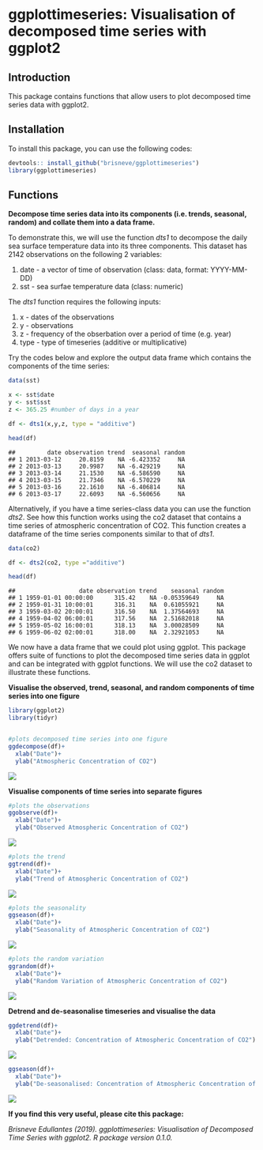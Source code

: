 ggplottimeseries: Visualisation of decomposed time series with ggplot2
================

Introduction
------------

This package contains functions that allow users to plot decomposed time series data with ggplot2.

Installation
------------

To install this package, you can use the following codes:

``` r
devtools:: install_github("brisneve/ggplottimeseries")
library(ggplottimeseries)
```

Functions
---------

**Decompose time series data into its components (i.e. trends, seasonal, random) and collate them into a data frame.**

To demonstrate this, we will use the function *dts1* to decompose the daily sea surface temperature data into its three components. This dataset has 2142 observations on the following 2 variables:

1.  date - a vector of time of observation (class: data, format: YYYY-MM-DD)
2.  sst - sea surfae temperature data (class: numeric)

The *dts1* function requires the following inputs:

1.  x - dates of the observations
2.  y - observations
3.  z - frequency of the obserbation over a period of time (e.g. year)
4.  type - type of timeseries (additive or multiplicative)

Try the codes below and explore the output data frame which contains the components of the time series:

``` r
data(sst)

x <- sst$date
y <- sst$sst
z <- 365.25 #number of days in a year

df <- dts1(x,y,z, type = "additive")

head(df)
```

    ##         date observation trend  seasonal random
    ## 1 2013-03-12     20.8159    NA -6.423352     NA
    ## 2 2013-03-13     20.9987    NA -6.429219     NA
    ## 3 2013-03-14     21.1530    NA -6.586590     NA
    ## 4 2013-03-15     21.7346    NA -6.570229     NA
    ## 5 2013-03-16     22.1610    NA -6.406814     NA
    ## 6 2013-03-17     22.6093    NA -6.560656     NA

Alternatively, if you have a time series-class data you can use the function *dts2*. See how this function works using the co2 dataset that contains a time series of atmospheric concentration of CO2. This function creates a dataframe of the time series components similar to that of *dts1*.

``` r
data(co2)

df <- dts2(co2, type ="additive")

head(df)
```

    ##                  date observation trend    seasonal random
    ## 1 1959-01-01 00:00:00      315.42    NA -0.05359649     NA
    ## 2 1959-01-31 10:00:01      316.31    NA  0.61055921     NA
    ## 3 1959-03-02 20:00:01      316.50    NA  1.37564693     NA
    ## 4 1959-04-02 06:00:01      317.56    NA  2.51682018     NA
    ## 5 1959-05-02 16:00:01      318.13    NA  3.00028509     NA
    ## 6 1959-06-02 02:00:01      318.00    NA  2.32921053     NA

We now have a data frame that we could plot using ggplot. This package offers suite of functions to plot the decomposed time series data in ggplot and can be integrated with ggplot functions. We will use the co2 dataset to illustrate these functions.

**Visualise the observed, trend, seasonal, and random components of time series into one figure**

``` r
library(ggplot2)
library(tidyr)


#plots decomposed time series into one figure
ggdecompose(df)+
  xlab("Date")+
  ylab("Atmospheric Concentration of CO2")
```

![](README_files/figure-markdown_github/unnamed-chunk-4-1.png)

**Visualise components of time series into separate figures**

``` r
#plots the observations 
ggobserve(df)+
  xlab("Date")+
  ylab("Observed Atmospheric Concentration of CO2")
```

![](README_files/figure-markdown_github/unnamed-chunk-5-1.png)

``` r
#plots the trend 
ggtrend(df)+
  xlab("Date")+
  ylab("Trend of Atmospheric Concentration of CO2")
```

![](README_files/figure-markdown_github/unnamed-chunk-6-1.png)

``` r
#plots the seasonality 
ggseason(df)+
  xlab("Date")+
  ylab("Seasonality of Atmospheric Concentration of CO2")
```

![](README_files/figure-markdown_github/unnamed-chunk-7-1.png)

``` r
#plots the random variation 
ggrandom(df)+
  xlab("Date")+
  ylab("Random Variation of Atmospheric Concentration of CO2")
```

![](README_files/figure-markdown_github/unnamed-chunk-8-1.png)

**Detrend and de-seasonalise timeseries and visualise the data**

``` r
ggdetrend(df)+
  xlab("Date")+
  ylab("Detrended: Concentration of Atmospheric Concentration of CO2")
```

![](README_files/figure-markdown_github/unnamed-chunk-9-1.png)

``` r
ggseason(df)+
  xlab("Date")+
  ylab("De-seasonalised: Concentration of Atmospheric Concentration of CO2")
```

![](README_files/figure-markdown_github/unnamed-chunk-10-1.png)

**If you find this very useful, please cite this package:**

*Brisneve Edullantes (2019). ggplottimeseries: Visualisation of Decomposed Time Series with ggplot2. R package version 0.1.0.*
